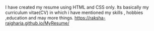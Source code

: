 
I have created my resume using HTML and CSS only.
Its basically my curriculum vitae(CV) in which i have mentioned my skills , hobbies ,education 
and may more things. 
https://raksha-rajgharia.github.io/MyResume/
